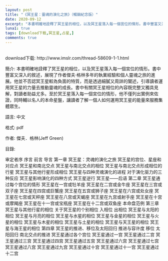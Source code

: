 ```yaml
---
layout: post
title: "《冥王星：靈魂的演化之旅》（暢銷紀念版）"
date: 2020-09-12
excerpt: "本書明確地詮釋了冥王星的相位，以及冥王星落入每一個宮位的情形。書中豐富又深入的敘述，展現了作者傑夫‧格林多年的執業經驗和個人靈魂之旅的進展。"
luna1: true
tags: [download下载,冥王星,占星,]
comments: true
---
```

<br />
download下载:
http://www.imslr.com/thread-58609-1-1.html
<br />

簡介: 本書明確地詮釋了冥王星的相位，以及冥王星落入每一個宮位的情形。書中豐富又深入的敘述，展現了作者傑夫‧格林多年的執業經驗和個人靈魂之旅的進展。他並不否認冥王星較為負面的特質，而是透過細膩又周詳的闡述，引導讀者運用冥王星的力量去推動靈魂的成長。書中有關冥王星相位的內容既完整又獨具見解，對讀者助益尤多。至於冥王星落入每一個宮位的情形，他不僅列出實例來佐證，同時輔以名人的本命星盤，讓讀者了解一個人如何運用冥王星的能量來服務集體眾生。

語言: 中文

格式: pdf

作者: 傑夫．格林(Jeff Green)

目錄:

审定者序
序言
前言
导言
第一章 冥王星：灵魂的演化之旅
冥王星的宫位、星座和对应点
冥王星和南北交点
冥王星与南北交点的相位
冥王星与南北交点形成相位的行星
冥王星与其他行星形成相位
冥王星与四种灵魂演化的进程
对于演化驱力的三种反应
冥王星影响演化的四种方式
冥王星逆行
冥王星——后语
第二章 冥王星通过每个宫位的情形
冥王星在一宫或牡羊座
冥王星在二宫或金牛座
冥王星在三宫或双子座
冥王星在四宫或巨蟹座
冥王星在五宫或狮子座
冥王星在六宫或处女座
冥王星在七宫或天秤座
冥王星在八宫或天蝎座
冥王星在九宫或射手座
冥王星在十宫或摩羯座
冥王星在十一宫或宝瓶座
冥王星在十二宫或双鱼座
本命盘范例
第三章 冥王星与其他行星的相位
关于冥王星的个别相位
入相位
出相位
冥王星与太阳的相位
冥王星与月亮的相位
冥王星与水星的相位
冥王星与金星的相位
冥王星与火星的相位
冥王星与木星的相位
冥王星与土星的相位
冥王星与天王星的相位
冥王星与海王星的相位
第四章 冥王星的推进、移位及太阳回归
推进与容许度
移位
太阳回归
南北交点的推进
冥王星通过各个宫位
冥王星通过一宫
冥王星通过二宫
冥王星通过三宫
冥王星通过四宫
冥王星通过五宫
冥王星通过六宫
冥王星通过七宫
冥王星通过八宫
冥王星通过九宫
冥王星通过十宫
冥王星通过十一宫
冥王星通过十二宫
